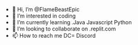 - 👋 Hi, I’m @FlameBeastEpic
- 👀 I’m interested in coding
- 🌱 I’m currently learning .Java Javascript Python
- 💞️ I’m looking to collaborate on .replit.com
- 📫 How to reach me DC= Discord

<!---
FlameBeastEpic/FlameBeastEpic is a ✨ special ✨ repository because its `README.md` (this file) appears on your GitHub profile.
You can click the Preview link to take a look at your changes.
--->

